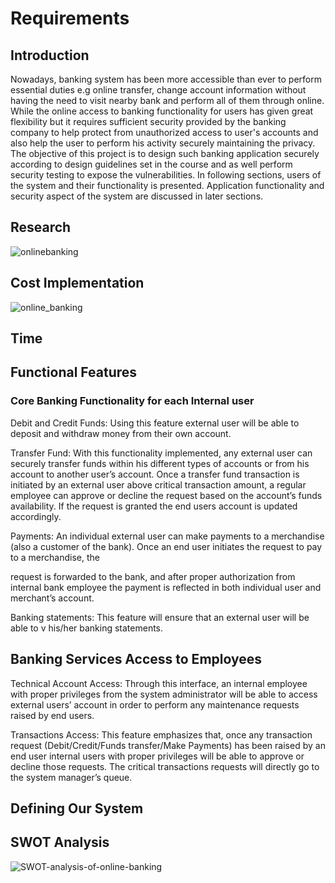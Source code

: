 # Requirements

## Introduction

Nowadays, banking system has been more accessible than ever to perform essential duties e.g online transfer, change account information without having the need to visit nearby bank and perform all of them through online. While the online access to banking functionality for users has given great flexibility but it requires sufficient security provided by the banking company to help protect from unauthorized access to user's accounts and also help the user to perform his activity securely maintaining the privacy. The objective of this project is to design such banking application securely according to design guidelines set in the course and as well perform security testing to expose the vulnerabilities. In following sections, users of the system and their functionality is presented. Application functionality and security aspect of the system are discussed in later sections.

## Research

![onlinebanking](https://user-images.githubusercontent.com/88921546/142402705-e0e90d6f-5800-4d3b-9911-60832533ec83.jpg)

## Cost Implementation

![online_banking](https://user-images.githubusercontent.com/88921546/142401410-3e7d615f-bbfe-4272-b6e5-5102b5807c53.jpg)

## Time



## Functional Features

### Core Banking Functionality for each Internal user

Debit and Credit Funds: Using this feature external user will be able to deposit and withdraw money from their own account.


Transfer Fund: With this functionality implemented, any external user can securely transfer funds within his different types of accounts or from his account to another user’s account. Once a transfer fund transaction is initiated by an external user above critical transaction amount, a regular employee can approve or decline the request based on the account’s funds availability. If the request is granted the end users account is updated accordingly.


Payments: An individual external user can make payments to a merchandise (also a customer of the bank). Once an end user initiates the request to pay to a merchandise, the

request is forwarded to the bank, and after proper authorization from internal bank employee the payment is reflected in both individual user and merchant’s account.


Banking statements: This feature will ensure that an external user will be able to v his/her banking statements.


## Banking Services Access to Employees

Technical Account Access: Through this interface, an internal employee with proper privileges from the system administrator will be able to access external users’ account in order to perform any maintenance requests raised by end users.


Transactions Access: This feature emphasizes that, once any transaction request (Debit/Credit/Funds transfer/Make Payments) has been raised by an end user internal users with proper privileges will be able to approve or decline those requests. The critical transactions requests will directly go to the system manager’s queue.

## Defining Our System



## SWOT Analysis

![SWOT-analysis-of-online-banking](https://user-images.githubusercontent.com/88921546/142402206-a2e79bfc-6409-4d0a-909f-6120c8c394ae.jpg)










